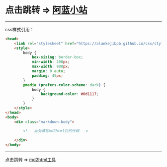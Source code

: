 # 点击跳转 => [阿蓝小站](https://alan.xx.kg)

---

css样式引用：

```html
<head>
    <link rel="stylesheet" href="https://alankejibpb.github.io/css/style.css">
    <style>
    	body {
	    	box-sizing: border-box;
	    	min-width: 200px;
	    	max-width: 980px;
	    	margin: 0 auto;
		    padding: 45px;
    	}
    	@media (prefers-color-scheme: dark) {
		    body {
			    background-color: #0d1117;
		    }
	    }
    </style>
</head>
<body>
    <div class="markdown-body">
        
        <!-- 此处填写md2html后的代码 -->
        
    </div>
</body>
```

---

点击跳转 => [md2html工具](https://md2html.com/)
